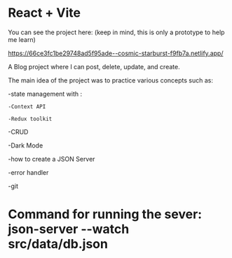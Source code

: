 # React + Vite

You can see the project here: (keep in mind, this is only a prototype to help me learn)

https://66ce3fc1be29748ad5f95ade--cosmic-starburst-f9fb7a.netlify.app/ 

A Blog project where I can post, delete, update, and create. 

The main idea of the project was to practice various concepts such as: 

-state management with : 

    -Context API

    -Redux toolkit

-CRUD

-Dark Mode

-how to create a JSON Server

-error handler

-git

# Command for running the sever: json-server --watch src/data/db.json
